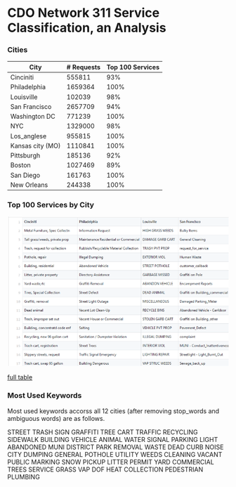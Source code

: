 # CDO Network 311 Service Classification, an Analysis

### Cities

| City             | # Requests | Top 100 Services |
|------------------|------------|----------|
| Cinciniti        | 555811     | 93%      |
| Philadelphia     | 1659364    | 100%     |
| Louisville       | 102039     | 98%      |
| San Francisco    | 2657709    | 94%      |
| Washington DC    | 771239     | 100%     |
| NYC              | 1329000    | 98%      |
| Los_anglese      | 955815     | 100%     |
| Kansas city (MO) | 1110841    | 100%     |
| Pittsburgh       | 185136     | 92%      |
| Boston           | 1027469    | 89%      |
| San Diego        | 161763     | 100%     |
| New Orleans      | 244338     | 100%     |

### Top 100 Services by City

![top_services](https://github.com/moqri/311-service-classification/blob/master/images/top_services.PNG)

[full table](https://github.com/moqri/311-service-classification/blob/master/standard/top_service.csv)

### Most Used Keywords 

Most used keywords accorss all 12 cities (after removing stop_words and ambiguous words) are as follows.

STREET	 TRASH	 SIGN	 GRAFFITI	 TREE	 CART	 TRAFFIC	 RECYCLING	 SIDEWALK	 BUILDING	 VEHICLE	 ANIMAL	 WATER	 SIGNAL	 PARKING	 LIGHT	 ABANDONED	 MUNI	 DISTRICT	 PARK	 REMOVAL	 WASTE	 DEAD	 CURB	 NOISE	 CITY	 DUMPING	 GENERAL	 POTHOLE	 UTILITY	 WEEDS	 CLEANING	 VACANT	 PUBLIC	 MARKING	 SNOW	 PICKUP	 LITTER	 PERMIT	 YARD	 COMMERCIAL	 TREES	 SERVICE	 GRASS	 VAP	 DOF	 HEAT	 COLLECTION	 PEDESTRIAN	 PLUMBING

